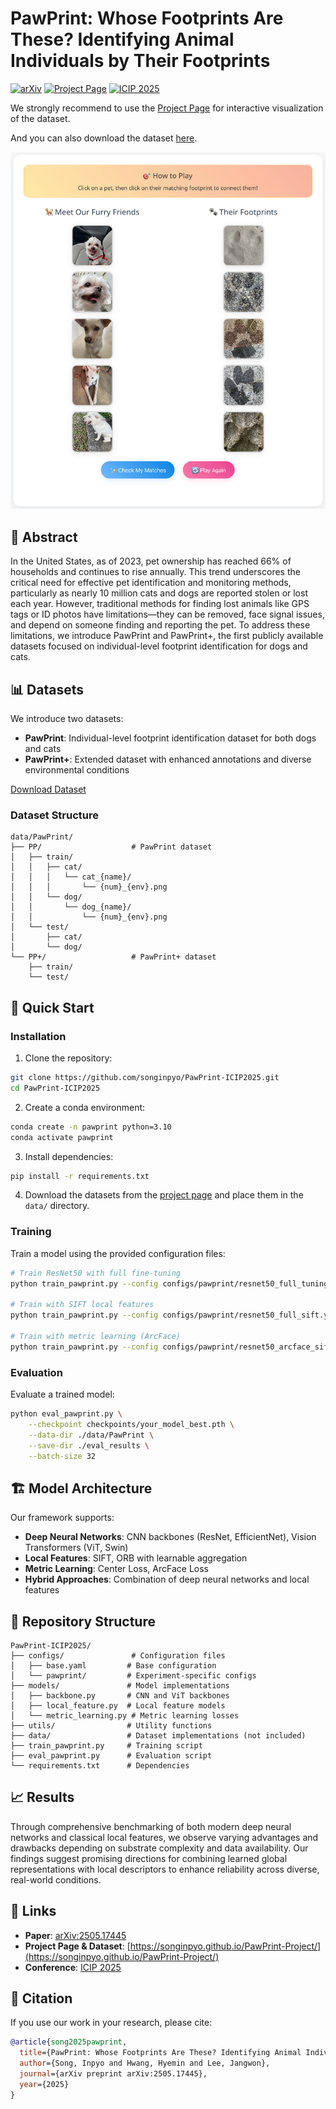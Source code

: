 # PawPrint: Whose Footprints Are These? Identifying Animal Individuals by Their Footprints

[![arXiv](https://img.shields.io/badge/arXiv-2505.17445-b31b1b.svg)](https://arxiv.org/abs/2505.17445)
[![Project Page](https://img.shields.io/badge/Project-Page-blue)](https://songinpyo.github.io/PawPrint-Project/)
[![ICIP 2025](https://img.shields.io/badge/ICIP-2025-red)](https://2025.ieeeicip.org/)

We strongly recommend to use the [Project Page](https://songinpyo.github.io/PawPrint-Project/) for interactive visualization of the dataset.

And you can also download the dataset [here](https://songinpyo.github.io/PawPrint-Project/).

![Interactive Game at Project Page](Interactive_Game.png)

## 🎯 Abstract

In the United States, as of 2023, pet ownership has reached 66% of households and continues to rise annually. This trend underscores the critical need for effective pet identification and monitoring methods, particularly as nearly 10 million cats and dogs are reported stolen or lost each year. However, traditional methods for finding lost animals like GPS tags or ID photos have limitations—they can be removed, face signal issues, and depend on someone finding and reporting the pet. To address these limitations, we introduce PawPrint and PawPrint+, the first publicly available datasets focused on individual-level footprint identification for dogs and cats.

## 📊 Datasets

We introduce two datasets:
- **PawPrint**: Individual-level footprint identification dataset for both dogs and cats
- **PawPrint+**: Extended dataset with enhanced annotations and diverse environmental conditions

[Download Dataset](https://songinpyo.github.io/PawPrint-Project/)

### Dataset Structure
```
data/PawPrint/
├── PP/                    # PawPrint dataset
│   ├── train/
│   │   ├── cat/
│   │   │   └── cat_{name}/
│   │   │       └── {num}_{env}.png
│   │   └── dog/
│   │       └── dog_{name}/
│   │           └── {num}_{env}.png
│   └── test/
│       ├── cat/
│       └── dog/
└── PP+/                   # PawPrint+ dataset
    ├── train/
    └── test/
```

## 🚀 Quick Start

### Installation

1. Clone the repository:
```bash
git clone https://github.com/songinpyo/PawPrint-ICIP2025.git
cd PawPrint-ICIP2025
```
2. Create a conda environment:  
```bash
conda create -n pawprint python=3.10
conda activate pawprint
```

3. Install dependencies:
```bash
pip install -r requirements.txt
```

4. Download the datasets from the [project page](https://songinpyo.github.io/PawPrint-Project/) and place them in the `data/` directory.

### Training

Train a model using the provided configuration files:

```bash
# Train ResNet50 with full fine-tuning
python train_pawprint.py --config configs/pawprint/resnet50_full_tuning.yaml

# Train with SIFT local features
python train_pawprint.py --config configs/pawprint/resnet50_full_sift.yaml

# Train with metric learning (ArcFace)
python train_pawprint.py --config configs/pawprint/resnet50_arcface_sift.yaml
```

### Evaluation

Evaluate a trained model:

```bash
python eval_pawprint.py \
    --checkpoint checkpoints/your_model_best.pth \
    --data-dir ./data/PawPrint \
    --save-dir ./eval_results \
    --batch-size 32
```

## 🏗️ Model Architecture

Our framework supports:
- **Deep Neural Networks**: CNN backbones (ResNet, EfficientNet), Vision Transformers (ViT, Swin)
- **Local Features**: SIFT, ORB with learnable aggregation
- **Metric Learning**: Center Loss, ArcFace Loss
- **Hybrid Approaches**: Combination of deep neural networks and local features

## 📁 Repository Structure

```
PawPrint-ICIP2025/
├── configs/               # Configuration files
│   ├── base.yaml         # Base configuration
│   └── pawprint/         # Experiment-specific configs
├── models/               # Model implementations
│   ├── backbone.py       # CNN and ViT backbones
│   ├── local_feature.py  # Local feature models
│   └── metric_learning.py # Metric learning losses
├── utils/                # Utility functions
├── data/                 # Dataset implementations (not included)
├── train_pawprint.py     # Training script
├── eval_pawprint.py      # Evaluation script
└── requirements.txt      # Dependencies
```

## 📈 Results

Through comprehensive benchmarking of both modern deep neural networks and classical local features, we observe varying advantages and drawbacks depending on substrate complexity and data availability. Our findings suggest promising directions for combining learned global representations with local descriptors to enhance reliability across diverse, real-world conditions.

## 🔗 Links

- **Paper**: [arXiv:2505.17445](https://arxiv.org/abs/2505.17445)
- **Project Page & Dataset**: [https://songinpyo.github.io/PawPrint-Project/](https://songinpyo.github.io/PawPrint-Project/)
- **Conference**: [ICIP 2025](https://2025.ieeeicip.org/)

## 📝 Citation

If you use our work in your research, please cite:

```bibtex
@article{song2025pawprint,
  title={PawPrint: Whose Footprints Are These? Identifying Animal Individuals by Their Footprints},
  author={Song, Inpyo and Hwang, Hyemin and Lee, Jangwon},
  journal={arXiv preprint arXiv:2505.17445},
  year={2025}
}
```